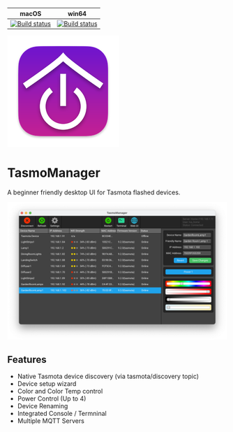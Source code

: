 | macOS | win64 |
|---|---|
| [![Build status](https://ci.appveyor.com/api/projects/status/cr51v0y2shticljs/branch/master?svg=true)](https://ci.appveyor.com/project/tom-23/tasmomanager-macos/branch/master) | [![Build status](https://ci.appveyor.com/api/projects/status/wocxjcap5230ix8w/branch/master?svg=true)](https://ci.appveyor.com/project/tom-23/tasmomanager-win64/branch/master) |

![Alt text](resources/Icon.png?raw=true "TasmoManager")
# TasmoManager

A beginner friendly desktop UI for Tasmota flashed devices.

![Alt text](resources/screenshots/MainWindow.png?raw=true "TasmoManager Screenshot")

## Features

* Native Tasmota device discovery (via tasmota/discovery topic)
* Device setup wizard
* Color and Color Temp control
* Power Control (Up to 4)
* Device Renaming
* Integrated Console / Termninal
* Multiple MQTT Servers
